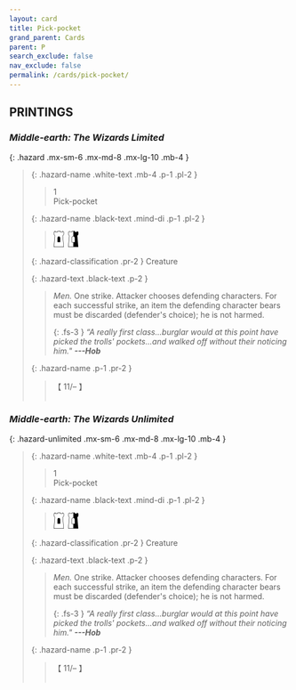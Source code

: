 ```yaml
---
layout: card
title: Pick-pocket
grand_parent: Cards
parent: P
search_exclude: false
nav_exclude: false
permalink: /cards/pick-pocket/
---
```


## PRINTINGS


### _Middle-earth: The Wizards Limited_

{: .hazard .mx-sm-6 .mx-md-8 .mx-lg-10 .mb-4 }
> {: .hazard-name .white-text .mb-4 .p-1 .pl-2 }
> > <div class="hazard-mp">1</div>
> > <div class="card-name">Pick-pocket</div>
>
> {: .hazard-name .black-text .mind-di .p-1 .pl-2 }
> > ![](/assets/images/free-hold.svg)&ensp;![](/assets/images/border-hold.svg)
>
> {: .hazard-classification .pr-2 }
> Creature
>
> {: .hazard-text .black-text .p-2 }
> > _Men._ One strike. Attacker chooses defending characters. For each successful strike, an item the defending character bears must be discarded (defender's choice); he is not harmed. 
> > 
> > {: .fs-3 } 
> > _“A really first class...burglar would at this point have picked the trolls' pockets...and walked off without their noticing him."_ ***---&#65279;Hob*** 
>
> {: .hazard-name .p-1 .pr-2 }
> > <div class="card-shield">【 11/&ndash; 】</div>
> > <div class="card-corruption">&nbsp;</div>

### _Middle-earth: The Wizards Unlimited_

{: .hazard-unlimited .mx-sm-6 .mx-md-8 .mx-lg-10 .mb-4 }
> {: .hazard-name .white-text .mb-4 .p-1 .pl-2 }
> > <div class="hazard-mp">1</div>
> > <div class="card-name">Pick-pocket</div>
>
> {: .hazard-name .black-text .mind-di .p-1 .pl-2 }
> > ![](/assets/images/free-hold.svg)&ensp;![](/assets/images/border-hold.svg)
>
> {: .hazard-classification .pr-2 }
> Creature
>
> {: .hazard-text .black-text .p-2 }
> > _Men._ One strike. Attacker chooses defending characters. For each successful strike, an item the defending character bears must be discarded (defender's choice); he is not harmed. 
> > 
> > {: .fs-3 } 
> > _“A really first class...burglar would at this point have picked the trolls' pockets...and walked off without their noticing him."_ ***---&#65279;Hob*** 
>
> {: .hazard-name .p-1 .pr-2 }
> > <div class="card-shield">【 11/&ndash; 】</div>
> > <div class="card-corruption-white">&nbsp;</div>
